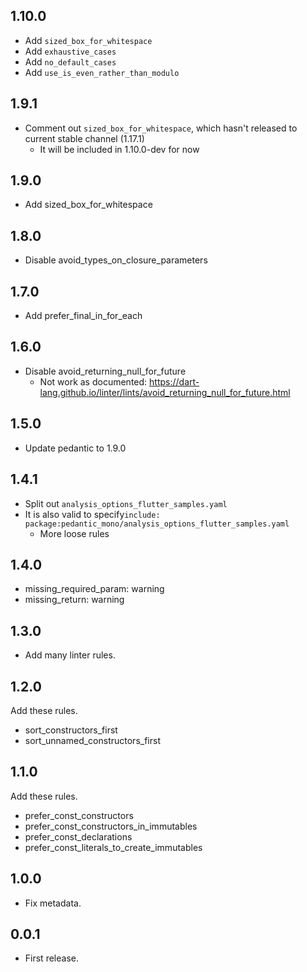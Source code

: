 ## 1.10.0

- Add `sized_box_for_whitespace`
- Add `exhaustive_cases`
- Add `no_default_cases`
- Add `use_is_even_rather_than_modulo`

## 1.9.1

- Comment out `sized_box_for_whitespace`, which hasn't released to current stable channel (1.17.1)
  - It will be included in 1.10.0-dev for now

## 1.9.0

- Add sized_box_for_whitespace

## 1.8.0

- Disable avoid_types_on_closure_parameters

## 1.7.0

- Add prefer_final_in_for_each

## 1.6.0

- Disable avoid_returning_null_for_future
  - Not work as documented: https://dart-lang.github.io/linter/lints/avoid_returning_null_for_future.html

## 1.5.0

- Update pedantic to 1.9.0

## 1.4.1

- Split out `analysis_options_flutter_samples.yaml`
- It is also valid to specify`include: package:pedantic_mono/analysis_options_flutter_samples.yaml`
  - More loose rules

## 1.4.0

- missing_required_param: warning
- missing_return: warning 

## 1.3.0

- Add many linter rules.

## 1.2.0

Add these rules.

- sort_constructors_first
- sort_unnamed_constructors_first

## 1.1.0

Add these rules.

- prefer_const_constructors
- prefer_const_constructors_in_immutables
- prefer_const_declarations
- prefer_const_literals_to_create_immutables

## 1.0.0

- Fix metadata.

## 0.0.1

- First release.
